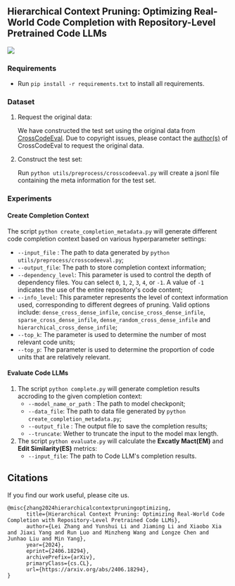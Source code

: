 ## Hierarchical Context Pruning: Optimizing Real-World Code Completion with Repository-Level Pretrained Code LLMs

<a href='https://arxiv.org/abs/2406.18294'><img src='https://img.shields.io/badge/Arxiv-Paper-red'></a>



### Requirements

- Run `pip install -r requirements.txt` to install all requirements.



### Dataset

1. Request the original data:

	We have constructed the test set using the original data from [CrossCodeEval](https://crosscodeeval.github.io). Due to copyright issues, please contact the [author(s)](https://robin-y-ding-columbia.github.io) of CrossCodeEval to request the original data.

2. Construct the test set:

	Run `python utils/preprocess/crosscodeeval.py` will create a jsonl file containing the meta information for the test set.



### Experiments

#### Create Completion Context

The script `python create_completion_metadata.py` will generate different code completion context based on various hyperparameter settings:
  - `--input_file` : The path to data generated by `python utils/preprocess/crosscodeeval.py`;
  - `--output_file`: The path to store completion context information;
  - `--dependency_level`: This parameter is used to control the depth of dependency files. You can select `0`, `1`, `2`, `3`, `4`, or `-1`. A value of `-1` indicates the use of the entire repository's code content;
  - `--info_level`: This parameter represents the level of context information used, corresponding to different degrees of pruning. Valid options include: `dense_cross_dense_infile`, `concise_cross_dense_infile`, `sparse_cross_dense_infile`, `dense_random_cross_dense_infile` and `hierarchical_cross_dense_infile`;
  - `--top_k`: The parameter is used to determine the number of most relevant code units;
  - `--top_p`: The parameter is used to determine the proportion of code units that are relatively relevant.



#### Evaluate Code LLMs

1. The script `python complete.py` will generate completion results accroding to the given completion context:
	- `--model_name_or_path` : The path to model checkponit;
	- `--data_file`: The path to data file generated by `python create_completion_metadata.py`;
	- `--output_file` : The output file to save the completion results;
	- `--truncate`: Wether to truncate the input to the model max length.
2. The script `python evaluate.py` will calculate the **Excatly Mact(EM)** and **Edit Similarity(ES)** metrics:
	- `--input_file`: The path to Code LLM's completion results.



## Citations

If you find our work useful, please cite us.

```
@misc{zhang2024hierarchicalcontextpruningoptimizing,
      title={Hierarchical Context Pruning: Optimizing Real-World Code Completion with Repository-Level Pretrained Code LLMs}, 
      author={Lei Zhang and Yunshui Li and Jiaming Li and Xiaobo Xia and Jiaxi Yang and Run Luo and Minzheng Wang and Longze Chen and Junhao Liu and Min Yang},
      year={2024},
      eprint={2406.18294},
      archivePrefix={arXiv},
      primaryClass={cs.CL},
      url={https://arxiv.org/abs/2406.18294}, 
}
```

